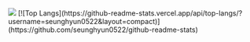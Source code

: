 <img src="https://capsule-render.vercel.app/api?type=waving&color=auto&height=200&section=header&text=seunghyun%20github!&fontSize=30" />
[![Top Langs](https://github-readme-stats.vercel.app/api/top-langs/?username=seunghyun0522&layout=compact)](https://github.com/seunghyun0522/github-readme-stats)
